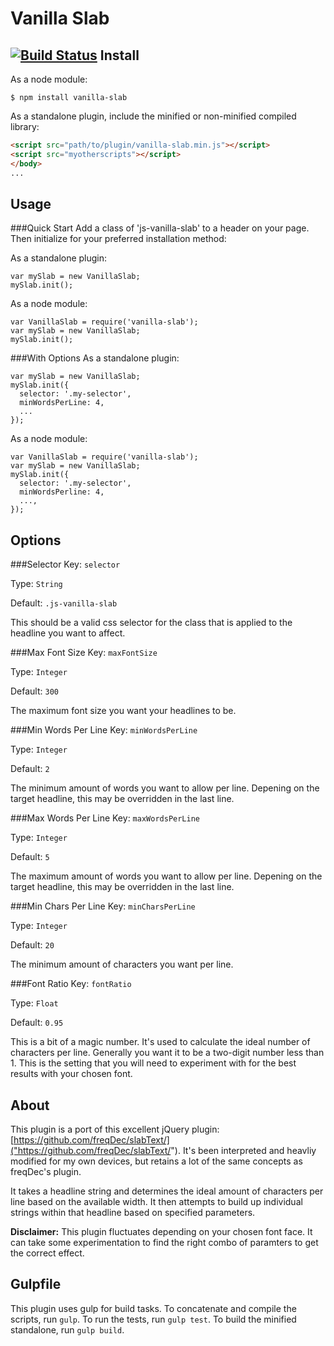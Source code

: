 Vanilla Slab
====
[![Build Status](https://travis-ci.org/npbee/Vanilla-Slab.svg?branch=master)](https://travis-ci.org/npbee/Vanilla-Slab)
Install
----
As a node module:

```
$ npm install vanilla-slab
```

As a standalone plugin, include the minified or non-minified compiled library:

```html
<script src="path/to/plugin/vanilla-slab.min.js"></script>
<script src="myotherscripts"></script>
</body>
...
```
         
Usage
----
###Quick Start
Add a class of 'js-vanilla-slab' to a header on your page.  Then initialize for your preferred installation method:

As a standalone plugin:

```
var mySlab = new VanillaSlab;
mySlab.init();
```

As a node module:

```
var VanillaSlab = require('vanilla-slab');
var mySlab = new VanillaSlab;
mySlab.init();
```

###With Options
As a standalone plugin:

```
var mySlab = new VanillaSlab;
mySlab.init({
  selector: '.my-selector',
  minWordsPerLine: 4,
  ...
});
```

As a node module:

```
var VanillaSlab = require('vanilla-slab');
var mySlab = new VanillaSlab;
mySlab.init({
  selector: '.my-selector',
  minWordsPerline: 4,
  ...,
});
```


Options
----
###Selector
Key: `selector`

Type: `String`

Default: `.js-vanilla-slab`
        
This should be a valid css selector for the class that is applied to the headline you want to affect.
      
###Max Font Size
Key:  `maxFontSize`

Type: `Integer`

Default: `300`
        
The maximum font size you want your headlines to be.


###Min Words Per Line
Key:  `minWordsPerLine`

Type: `Integer`

Default: `2`

The minimum amount of words you want to allow per line.  Depening on the target headline, this may be overridden in the last line.

###Max Words Per Line
Key:  `maxWordsPerLine`

Type: `Integer`

Default: `5`

The maximum amount of words you want to allow per line.  Depening on the target headline, this may be overridden in the last line.

###Min Chars Per Line
Key:  `minCharsPerLine`

Type: `Integer`

Default: `20`
        
The minimum amount of characters you want per line.

###Font Ratio
Key:  `fontRatio`

Type: `Float`

Default: `0.95`
        
This is a bit of a magic number.  It's used to calculate the ideal number of characters per line.  Generally you want it to be a two-digit number less than 1.  This is the setting that you will need to experiment with for the best results with your chosen font.


About
----
This plugin is a port of this excellent jQuery plugin:  [https://github.com/freqDec/slabText/]("https://github.com/freqDec/slabText/").  It's been interpreted and heavliy modified for my own devices, but retains a lot of the same concepts as freqDec's plugin.

It takes a headline string and determines the ideal amount of characters per line based on the available width.  It then attempts to build up individual strings within that headline based on specified parameters.

**Disclaimer:**  This plugin fluctuates depending on your chosen font face.  It can take some experimentation to find the right combo of paramters to get the correct effect.



Gulpfile
----
This plugin uses gulp for build tasks.  To concatenate and compile the scripts, run `gulp`.  To run the tests, run `gulp test`.  To build the minified standalone, run `gulp build`.



